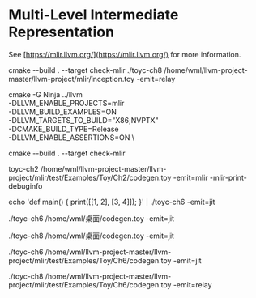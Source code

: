 # Multi-Level Intermediate Representation

See [https://mlir.llvm.org/](https://mlir.llvm.org/) for more information.

cmake --build . --target check-mlir
./toyc-ch8 /home/wml/llvm-project-master/llvm-project/mlir/inception.toy -emit=relay

cmake -G Ninja ../llvm \
   -DLLVM_ENABLE_PROJECTS=mlir \
   -DLLVM_BUILD_EXAMPLES=ON \
   -DLLVM_TARGETS_TO_BUILD="X86;NVPTX" \
   -DCMAKE_BUILD_TYPE=Release \
   -DLLVM_ENABLE_ASSERTIONS=ON \

cmake --build . --target check-mlir

toyc-ch2 /home/wml/llvm-project-master/llvm-project/mlir/test/Examples/Toy/Ch2/codegen.toy -emit=mlir -mlir-print-debuginfo

echo 'def main() { print([[1, 2], [3, 4]]); }' | ./toyc-ch6 -emit=jit

./toyc-ch6 /home/wml/桌面/codegen.toy -emit=jit

./toyc-ch8 /home/wml/桌面/codegen.toy -emit=jit

./toyc-ch6 /home/wml/llvm-project-master/llvm-project/mlir/test/Examples/Toy/Ch6/codegen.toy -emit=jit

./toyc-ch8 /home/wml/llvm-project-master/llvm-project/mlir/test/Examples/Toy/Ch6/codegen.toy -emit=relay
